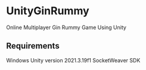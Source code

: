# UnityGinRummy
Online Multiplayer Gin Rummy Game Using Unity

## Requirements
Windows
Unity version 2021.3.19f1
SocketWeaver SDK
